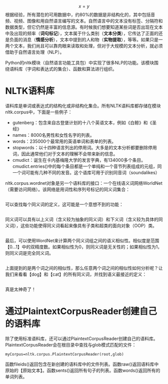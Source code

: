 $$x = y$$根据经验，所有潜在的可用数据中，约80%的数据是非结构化的，其中包括音频、视频、图像和用自然语言编写的文本。自然语言中的文本没有标签、分隔符和数据类型，但它仍然是丰富的信息源。有时候我们想要知道某些词是否出现在文本中及出现的频率（**词句标记**），文本属于什么类别（**文本分类**），它传达了正面的还是负面的消息（**情感分析**），文本中提到的人和物（**实物提取**），等等。如果只是一两个文本，我们尚且可以靠肉眼来读取和处理，但对于大规模的文本分析，就必须借助于自然语言处理（NLP）。

Python的nltk模块（自然语言功能工具包）中实现了很多NLP的功能。该模块围绕语料库（字词和表达式的集合）、函数和算法进行组织。

# NLTK语料库

语料库是单词或表达式的结构化或非结构化集合。所有NLTK语料库都存储在模块nltk.corpus中，下面是一些例子：

* gutenberg：包含来自古登堡计划的十八个英语文本，例如《白鲸》和《圣经》
* names：8000名男性和女性名字的列表。
* words：235000个最常用的英语单词和表单的列表。
* stopwords：以十四种语言列出的停用词。大多是的文本分析都要删除停用词，因此通常他们对于文本的理解不会带来新的信息。
* cmudict：诞生在卡内基梅隆大学的发言字典，有134000多个条目。cmudict.entries\(\)中的每个条目都是一个单纯和一个音节列表组成的元组，同一个词可能有几种不同的发音。这个语库可用于识别同音词（soundalikes）

nltk.corpus.wordnet对象是另一个语料库的接口：一个在线语义词网络WorldNet（需要访问网络）。该网络是用词性和序列号标记的同义词集合：

```

```

可以查找每个同义词的定义，这可能是一个意想不到的功能：

```

```

同义词可以具有以上义词（含义较为抽象的同义词）和下义词（含义较为具体的同义词），这些功能使得同义词看起来像具有子类和超类的面向对象（OOP）类。

```

```

最后，可以使用WordNet来计算两个同义词组之间的语义相似性。相似度是范围【0...1】中的双精度数。如果相似性为0，则同义词是无关性的；如果相似性为1，则同义词是完全同义词。

```

```

上面提到的是两个词之间的相似性，那么任意两个词之间的相似性如何分析呢？让我们来看看【dog】和【cat】的所有同义词，并找到语义最接近的定义：

```

```

$$$$真是太神奇了！

# 通过PlaintextCorpusReader创建自己的语料库

除了使用标准语料库，还可以通过PlaintextCorpusReader创建自己的语料库。PlaintextCorpusReader会在根目录中查找与glob模式匹配的文件：

```
myCorpus=nltk.corpus.PlaintextCorpusReader(root,glob)
```

函数fileids\(\)返回包含在新创建的语料库中的文件列表。函数raw\(\)返回语料库中原始的【原始文本】。函数sents\(\)返回所有句子的列表。函数words\(\)返回所有的单词列表。

